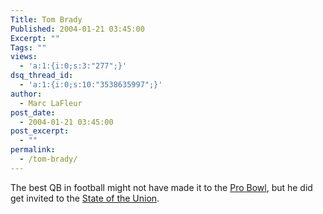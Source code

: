 ```yaml
---
Title: Tom Brady
Published: 2004-01-21 03:45:00
Excerpt: ""
Tags: ""
views:
  - 'a:1:{i:0;s:3:"277";}'
dsq_thread_id:
  - 'a:1:{i:0;s:10:"3538635997";}'
author:
  - Marc LaFleur
post_date:
  - 2004-01-21 03:45:00
post_excerpt:
  - ""
permalink:
  - /tom-brady/
---
```

<div class="Section1"> <p>The best QB in football might not have made it to the <a href="http://www.nfl.com/probowl/afc_roster" target="_blank">Pro Bowl</a>, but he did get invited to the <a href="http://www.thebostonchannel.com/sports/2779504/detail.html" target="_blank">State of the Union</a>.</p></div>